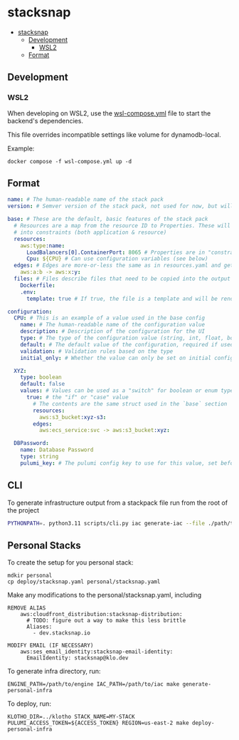 # stacksnap

<!-- TOC -->
* [stacksnap](#stacksnap)
  * [Development](#development)
    * [WSL2](#wsl2)
  * [Format](#format)
<!-- TOC -->


## Development

### WSL2
When developing on WSL2, use the [wsl-compose.yml](./wsl-compose.yml) file to start the backend's dependencies.

This file overrides incompatible settings like volume for dynamodb-local.

Example:

```shell
docker compose -f wsl-compose.yml up -d
```


## Format

```yaml
name: # The human-readable name of the stack pack
version: # Semver version of the stack pack, not used for now, but will be used in the future

base: # These are the default, basic features of the stack pack
  # Resources are a map from the resource ID to Properties. These will get converted
  # into constraints (both application & resource)
  resources:
    aws:type:name:
      LoadBalancers[0].ContainerPort: 8065 # Properties are in "constraint" format, not in template (ie, nested) format
      Cpu: ${CPU} # Can use configuration variables (see below)
  edges: # Edges are more-or-less the same as in resources.yaml and get converted to edge constraints
    aws:a:b -> aws:x:y:
  files: # Files describe files that need to be copied into the output folder.
    Dockerfile:
    .env:
      template: true # If true, the file is a template and will be rendered with the configuration

configuration:
  CPU: # This is an example of a value used in the base config
    name: # The human-readable name of the configuration value
    description: # Description of the configuration for the UI
    type: # The type of the configuration value (string, int, float, boolean, enum)
    default: # The default value of the configuration, required if used in the `base` section
    validation: # Validation rules based on the type
    initial_only: # Whether the value can only be set on initial configuration

  XYZ:
    type: boolean
    default: false
    values: # Values can be used as a "switch" for boolean or enum types
      true: # the "if" or "case" value
        # The contents are the same struct used in the `base` section
        resources:
          aws:s3_bucket:xyz-s3:
        edges:
          aws:ecs_service:svc -> aws:s3_bucket:xyz:

  DBPassword:
    name: Database Password
    type: string
    pulumi_key: # The pulumi config key to use for this value, set before the 'pulumi up'
```


## CLI

To generate infrastructure output from a stackpack file run from the root of the project
```sh
PYTHONPATH=. python3.11 scripts/cli.py iac generate-iac --file ./path/to/file.yaml --engine-path /path/to/engine --iac-binary-path path/to/iac --project-name sample-project --output-dir output
```


## Personal Stacks

To create the setup for you personal stack:
```
mdkir personal
cp deploy/stacksnap.yaml personal/stacksnap.yaml
```

Make any modifications to the personal/stacksnap.yaml, including
```
REMOVE ALIAS
    aws:cloudfront_distribution:stacksnap-distribution:
      # TODO: figure out a way to make this less brittle
      Aliases:
        - dev.stacksnap.io

MODIFY EMAIL (IF NECESSARY)
    aws:ses_email_identity:stacksnap-email-identity:
      EmailIdentity: stacksnap@klo.dev
```

To generate infra directory, run:
```
ENGINE_PATH=/path/to/engine IAC_PATH=/path/to/iac make generate-personal-infra
```

To deploy, run:
```
KLOTHO_DIR=../klotho STACK_NAME=MY-STACK PULUMI_ACCESS_TOKEN=${ACCESS_TOKEN} REGION=us-east-2 make deploy-personal-infra
```